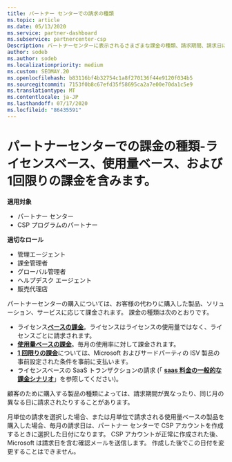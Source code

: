 ```yaml
---
title: パートナー センターでの請求の種類
ms.topic: article
ms.date: 05/13/2020
ms.service: partner-dashboard
ms.subservice: partnercenter-csp
Description: パートナーセンターに表示されるさまざまな課金の種類、請求期間、請求日について説明します。
author: sodeb
ms.author: sodeb
ms.localizationpriority: medium
ms.custom: SEOMAY.20
ms.openlocfilehash: b83116bf4b32754c1a8f270136f44e9120f034b5
ms.sourcegitcommit: 7153f0b8c67efd35f58695ca2a7e00e70da1c5e9
ms.translationtype: MT
ms.contentlocale: ja-JP
ms.lasthandoff: 07/17/2020
ms.locfileid: "86435591"
---
```

# <a name="types-of-billing-in-partner-center---includes-license-based-usage-based-and-one-time-billing"></a>パートナーセンターでの課金の種類-ライセンスベース、使用量ベース、および1回限りの課金を含みます。

**適用対象**

- パートナー センター
- CSP プログラムのパートナー

**適切なロール**

- 管理エージェント
- 課金管理者
- グローバル管理者
- ヘルプデスク エージェント
- 販売代理店

パートナーセンターの購入については、お客様の代わりに購入した製品、ソリューション、サービスに応じて課金されます。 課金の種類は次のとおりです。

- ライセンス[**ベースの課金**](license-based-billing.md)。ライセンスはライセンスの使用量ではなく、ライセンスごとに請求されます。
- [**使用量ベースの課金**](usage-based-billing.md)。毎月の使用率に対して課金されます。
- [**1 回限りの課金**](one-time-and-recurring-billing.md)については、Microsoft およびサードパーティの ISV 製品の事前設定された条件を事前に支払います。
- ライセンスベースの SaaS トランザクションの請求 (「 [**saas 料金の一般的な課金シナリオ**](common-billing-scenarios-saas.md)」を参照してください)。

顧客のために購入する製品の種類によっては、請求期間が異なったり、同じ月の異なる日に請求されたりすることがあります。

月単位の請求を選択した場合、または月単位で請求される使用量ベースの製品を購入した場合、毎月の請求日は、パートナー センターで CSP アカウントを作成するときに選択した日付になります。 CSP アカウントが正常に作成された後、Microsoft は請求日を含む確認メールを送信します。 作成した後でこの日付を変更することはできません。
